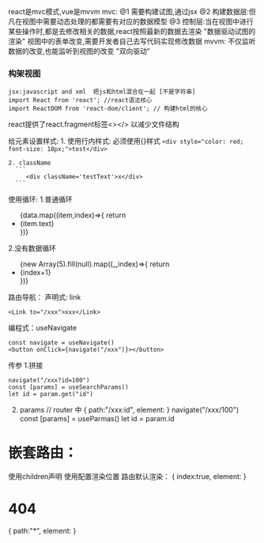 react是mvc模式,vue是mvvm
    mvc:
    @1 需要构建试图,通过jsx
    @2 构建数据层:但凡在视图中需要动态处理的都需要有对应的数据模型
    @3 控制层:当在视图中进行某些操作时,都是去修改相关的数据,react按照最新的数据去渲染
    "数据驱动试图的渲染"
    视图中的表单改变,需要开发者自己去写代码实现修改数据
    mvvm:
    不仅监听数据的改变,也能监听到视图的改变
    "双向驱动"

### 构架视图
    jsx:javascript and xml  把js和html混合在一起 [不是字符串]
    import React from 'react'; //react语法核心
    import ReactDOM from 'react-dom/client'; // 构建html的核心

react提供了react.fragment标签<></> 以减少文件结构

给元素设置样式:
    1. 使用行内样式:
       必须使用{}样式
      ```
      <div style="color: red; font-size: 18px;">test</div>
      ```

    2. className
      ```
         <div className='testText'>x</div>
      ```

使用循环:
    1.普通循环
  <ul>
      {data.map((item,index)=>{
        return <li>
          {item.text}
        </li>
      })}
    </ul>
    2.没有数据循环
    <ul>
      {new Array(5).fill(null).map((_,index)=>{
        return <li>{index+1}</li>
      })}
    </ul>
路由导航：
  声明式: link

  ```
  <Link to="/xxx">xxx</Link>
  ```

  编程式：useNavigate
  ```
  const navigate = useNavigate()
  <button onClick={navigate("/xxx")}></button>
  ```
  传参
  1.拼接
  ```
  navigate("/xxx?id=100")
  const [params] = useSearchParams()
  let id = param.get("id")
  ```
  2. params
  // router 中
  {
    path:"/xxx:id",
    element:<xxx/>
  }
  navigate("/xxx/100")
  const [params] = useParmas()
  let id = param.id
 # 嵌套路由：
  使用children声明
  使用<Ooutlet/>配置渲染位置
  路由默认渲染：
  {
    index:true,
    element:<xxx/>
  }
  # 404
  {
    path:"*",
    element:<NotFount/>
  }
